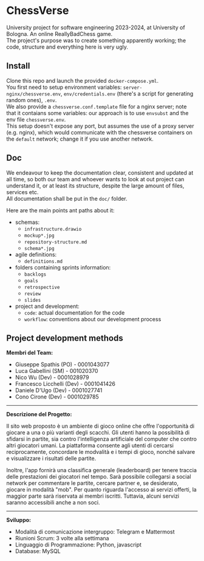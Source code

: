 # ChessVerse

University project for software engineering 2023-2024, at University of Bologna. An online ReallyBadChess game.  
The project's purpose was to create something apparently working; the code, structure and everything here is very ugly.  

## Install

Clone this repo and launch the provided `docker-compose.yml`.  
You first need to setup environment variables: `server-nginx/chessverse.env`, `env/credentials.env` (there's a script for generating random ones), `.env`.  
We also provide a `chessverse.conf.template` file for a nginx server; note that it contaians some variables: our approach is to use `envsubst` and the env file `chessverse.env`.  
This setup doesn't expose any port, but assumes the use of a proxy server (e.g. nginx), which would communicate with the chessverse containers on the `default` network; change it if you use another network.  

## Doc

We endeavour to keep the documentation clear, consistent and updated at all time, so both our team and whoever wants to look at out project can understand it, or at least its structure, despite the large amount of files, services etc.  
All documentation shall be put in the `doc/` folder.  

Here are the main points ant paths about it:
*	schemas:
	-	`infrastructure.drawio`
	-	`mockup*.jpg`
	-	`repository-structure.md`
	-	`schema*.jpg`
*	agile definitions:
	-	`definitions.md`
*	folders containing sprints information:
	-	`backlogs`
	-	`goals`
	-	`retrospective`
	-	`review`
	-	`slides`
*	project and development:
	-	`code`: actual documentation for the code
	-	`workflow`: conventions about our development process

## Project development methods

**Membri del Team:**
- Giuseppe Spathis (PO) - 0001043077
- Luca Gabellini (SM) - 001020370
- Nico Wu (Dev) - 0001028979
- Francesco Licchelli (Dev) - 0001041426
- Daniele D'Ugo (Dev) - 0001027741
- Cono Cirone (Dev) - 0001029785

---

**Descrizione del Progetto:**

Il sito web proposto è un ambiente di gioco online che offre l'opportunità di giocare a una o più varianti degli scacchi. Gli utenti hanno la possibilità di sfidarsi in partite, sia contro l'intelligenza artificiale del computer che contro altri giocatori umani. La piattaforma consente agli utenti di cercarsi reciprocamente, concordare le modvalità e i tempi di gioco, nonché salvare e visualizzare i risultati delle partite.

Inoltre, l'app fornirà una classifica generale (leaderboard) per tenere traccia delle prestazioni dei giocatori nel tempo. Sarà possibile collegarsi a social network per commentare le partite, cercare partner e, se desiderato, giocare in modalità "mob". Per quanto riguarda l'accesso ai servizi offerti, la maggior parte sarà riservata ai membri iscritti. Tuttavia, alcuni servizi saranno accessibili anche a non soci.

---

**Sviluppo:**
- Modalità di comunicazione intergruppo: Telegram e Mattermost
- Riunioni Scrum: 3 volte alla settimana
- Linguaggio di Programmazione: Python, javascript
- Database: MySQL
